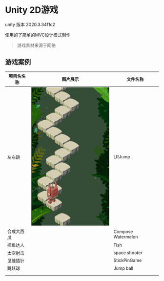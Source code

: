 # Unity 2D游戏

unity 版本 2020.3.34f1c2

使用的了简单的MVC设计模式制作

> 游戏素材来源于网络

## 游戏案例

| 项目名名称 | 图片展示                     | 文件名称           |
| ---------- | ---------------------------- | ------------------ |
| 左右跳     | ![左右跳](ReadMe/左右跳.png) | LRJump             |
| 合成大西瓜 |                              | Compose Watermelon |
| 捕鱼达人   |                              | Fish               |
| 太空射击   |                              | space shooter      |
| 见缝插针   |                              | StickPinGame       |
| 跳跃球     |                              | Jump ball          |
|            |                              |                    |
|            |                              |                    |



